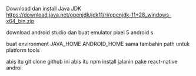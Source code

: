 Download dan install Java JDK
https://download.java.net/openjdk/jdk11/ri/openjdk-11+28_windows-x64_bin.zip

download android studio
dan buat emulator pixel 5 android s

buat environment
JAVA_HOME
ANDROID_HOME
sama tambahin path untuk platform tools

abis itu git clone github ini
abis itu npm install
jalanin pake react-native androi
